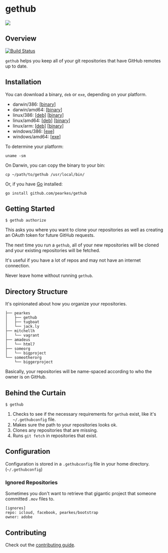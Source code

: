 # gethub

![](https://f.cloud.github.com/assets/846194/628861/8090cb46-d104-11e2-84eb-7878aa9057d0.gif)

## Overview
[![Build Status](https://api.travis-ci.org/pearkes/get.png?branch=master)](https://travis-ci.org/pearkes/gethub)

`gethub` helps you keep all of your git repositories that have GitHub
remotes up to date.

## Installation

You can download a binary, `deb` or `exe`, depending on your platform.

- darwin/386: [[binary](http://gethub.jack.ly/0.1.2/darwin_386/gethub_0.1.2_darwin_386.zip)]
- darwin/amd64: [[binary](http://gethub.jack.ly/0.1.2/darwin_amd64/gethub_0.1.2_darwin_amd64.zip)]
- linux/386: [[deb](http://gethub.jack.ly/0.1.2/linux_386/gethub_0.1.2_i386.deb)] [[binary](http://gethub.jack.ly/0.1.2/linux_386/gethub_0.1.2_linux_386.tar.gz)]
- linux/amd64: [[deb](http://gethub.jack.ly/0.1.2/linux_amd64/gethub_0.1.2_amd64.deb)] [[binary](http://gethub.jack.ly/0.1.2/linux_amd64/gethub_0.1.2_linux_amd64.tar.gz)]
- linux/arm: [[deb](http://gethub.jack.ly/0.1.2/linux_arm/gethub_0.1.2_armel.deb)] [[binary](http://gethub.jack.ly/0.1.2/linux_arm/gethub_0.1.2_linux_arm.tar.gz)]
- windows/386: [[exe](http://gethub.jack.ly/0.1.2/windows_386/gethub_0.1.2_windows_386.zip)]
- windows/amd64: [[exe](http://gethub.jack.ly/0.1.2/windows_amd64/gethub_0.1.2_windows_amd64.zip)]

To determine your platform:

    uname -sm

On Darwin, you can copy the binary to your bin:

    cp ~/path/to/gethub /usr/local/bin/

Or, if you have [Go](http://golang.org/) installed:

    go install github.com/pearkes/gethub

## Getting Started

    $ gethub authorize

This asks you where you want to clone your repositories as well
as creating an OAuth token for future GitHub requests.

The next time you run a `gethub`, all of your new repositories
will be cloned and your existing repositories will be fetched.

It's useful if you have a lot of repos and may not have an
internet connection.

Never leave home without running `gethub`.

## Directory Structure

It's opinionated about how you organize your repositories.

    ├── pearkes
    │   ├── gethub
    │   ├── tugboat
    │   └── jack.ly
    ├── mitchellh
    │   └── vagrant
    ├── amadeus
    │   └── html7
    ├── someorg
    │   └── bigproject
    └── someotherorg
        └── biggerproject

Basically, your repositories will be name-spaced according
to who the owner is on GitHub.

## Behind the Curtain

    $ gethub

1. Checks to see if the necessary requirements for `gethub` exist,
like it's `~/.gethubconfig` file.
2. Makes sure the path to your repositories looks ok.
3. Clones any repositories that are missing.
4. Runs `git fetch` in repositories that exist.

## Configuration

Configuration is stored in a `.gethubconfig` file in your home directory.
(`~/.gethubconfig`)

### Ignored Repositories

Sometimes you don't want to retrieve that gigantic project that
someone committed `.mov` files to.

    [ignores]
    repo: icloud, facebook, pearkes/bootstrap
    owner: adobe

## Contributing

Check out the [contributing guide](CONTRIBUTING.md).
